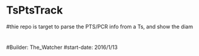 # TsPtsTrack
#thie repo is target to parse the PTS/PCR info from a Ts, and show the diam
#
#Builder:     The_Watcher
#start-date:  2016/1/13
